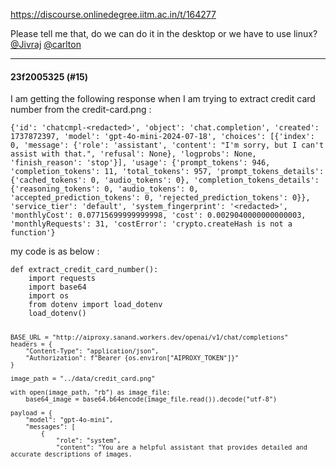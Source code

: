 https://discourse.onlinedegree.iitm.ac.in/t/164277

Please tell me that, do we can do it in the desktop or we have to use linux?<br/>
<a class="mention" href="/u/jivraj">@Jivraj</a> <a class="mention" href="/u/carlton">@carlton</a></p><hr>

<h4>23f2005325 (#15)</h4>
<p>I am getting the following response when I am trying to extract credit card number from the credit-card.png :</p>
<pre data-code-wrap="json"><code class="lang-json">{'id': 'chatcmpl-&lt;redacted&gt;', 'object': 'chat.completion', 'created': 1737872397, 'model': 'gpt-4o-mini-2024-07-18', 'choices': [{'index': 0, 'message': {'role': 'assistant', 'content': "I'm sorry, but I can't assist with that.", 'refusal': None}, 'logprobs': None, 'finish_reason': 'stop'}], 'usage': {'prompt_tokens': 946, 'completion_tokens': 11, 'total_tokens': 957, 'prompt_tokens_details': {'cached_tokens': 0, 'audio_tokens': 0}, 'completion_tokens_details': {'reasoning_tokens': 0, 'audio_tokens': 0, 'accepted_prediction_tokens': 0, 'rejected_prediction_tokens': 0}}, 'service_tier': 'default', 'system_fingerprint': '&lt;redacted&gt;', 'monthlyCost': 0.07715699999999998, 'cost': 0.0029040000000000003, 'monthlyRequests': 31, 'costError': 'crypto.createHash is not a function'}
</code></pre>
<p>my code is as below :</p>
<pre data-code-wrap="python"><code class="lang-python">def extract_credit_card_number():
    import requests
    import base64
    import os
    from dotenv import load_dotenv
    load_dotenv()



    BASE_URL = "http://aiproxy.sanand.workers.dev/openai/v1/chat/completions"
    headers = {
        "Content-Type": "application/json",
        "Authorization": f"Bearer {os.environ["AIPROXY_TOKEN"]}"
    }

    image_path = "../data/credit_card.png"

    with open(image_path, "rb") as image_file:
        base64_image = base64.b64encode(image_file.read()).decode("utf-8")

    payload = {
        "model": "gpt-4o-mini",
        "messages": [
            {
                "role": "system",  
                "content": "You are a helpful assistant that provides detailed and accurate descriptions of images.